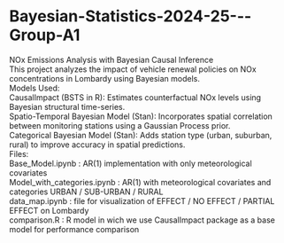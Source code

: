 # Bayesian-Statistics-2024-25---Group-A1
NOx Emissions Analysis with Bayesian Causal Inference
\
This project analyzes the impact of vehicle renewal policies on NOx concentrations in Lombardy using Bayesian models.
\
Models Used:
\
CausalImpact (BSTS in R): Estimates counterfactual NOx levels using Bayesian structural time-series.
\
Spatio-Temporal Bayesian Model (Stan): Incorporates spatial correlation between monitoring stations using a Gaussian Process prior.
\
Categorical Bayesian Model (Stan): Adds station type (urban, suburban, rural) to improve accuracy in spatial predictions.
\
Files:
\
Base_Model.ipynb : AR(1) implementation with only meteorological covariates
\
Model_with_categories.ipynb : AR(1) with meteorological covariates and categories URBAN / SUB-URBAN / RURAL
\
data_map.ipynb : file for visualization of EFFECT / NO EFFECT / PARTIAL EFFECT on Lombardy 
\
comparison.R : R model in wich we use CausalImpact package as a base model for performance comparison
